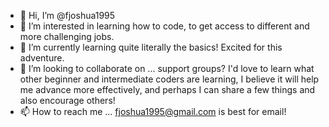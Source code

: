 - 👋 Hi, I’m @fjoshua1995
- 👀 I’m interested in learning how to code, to get access to different and more challenging jobs.
- 🌱 I’m currently learning quite literally the basics! Excited for this adventure.
- 💞️ I’m looking to collaborate on ... support groups? I'd love to learn what other beginner and intermediate coders are learning, I believe it will help me advance more effectively, and perhaps I can share a few things and also encourage others!
- 📫 How to reach me ... fjoshua1995@gmail.com is best for email!

<!---
fjoshua1995/fjoshua1995 is a ✨ special ✨ repository because its `README.md` (this file) appears on your GitHub profile.
You can click the Preview link to take a look at your changes.
--->
